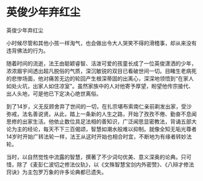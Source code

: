 # 英俊少年弃红尘

英俊少年弃红尘

小时候尽管和其他小孩一样淘气，也会做出令大人哭笑不得的滑稽事，却从来没有违背佛法的行为。

随着时间的流逝，法王由聪颖睿智、活泼可爱的孩童长成了一位英俊潇洒的少年，浓浓眉宇间透出超凡脱俗的气质，深沉敏锐的双目已看破世间一切。目睹生老病死的悲惨场面，他对痛苦无边的轮回产生根深蒂固的出离心，深深地领悟到“在家人如处火坑，出家人如住凉室”。虽然家族中的人对他寄予厚望，盼望他传宗接代、出人头地，可是他已下定决心绝世离俗。

到了14岁，义无反顾舍弃了世间的一切，在扎宗堪布索南仁亲前剃发出家，受沙弥戒，法名善说贤。从此，踏上一条新的人生之路，开始了孜孜不倦、勤奋不息闻思修的出家生活。他依止数位具足法相的善知识，广泛闻思显密教法，背诵五部大论为主的经论，每天不下三百偈颂，智慧如潮水般难以抑制。就像全知无垢光尊者14岁时开始广转法轮一样，法王从这时开始也相合时宜，不断地为有缘者转妙法轮。

当时，以自然觉性中流露的智慧，撰著了不少词句优美、意义深奥的论典。只可惜，除了《麦彭仁波切之修法仪轨》，以《文殊智慧宝剑内外密赞》、《八辩才修法窍诀》为主包罗万象的许多论典都已遗失。


